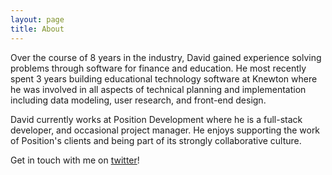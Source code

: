 ```yaml
---
layout: page
title: About
---
```


Over the course of 8 years in the industry, David gained experience solving problems through software for finance and education. He most recently spent 3 years building educational technology software at Knewton where he was involved in all aspects of technical planning and implementation including data modeling, user research, and front-end design.

David currently works at Position Development where he is a full-stack developer, and occasional project manager. He enjoys supporting the work of Position's clients and being part of its strongly collaborative culture.

Get in touch with me on [twitter](https://www.twitter.com/musicismath)!